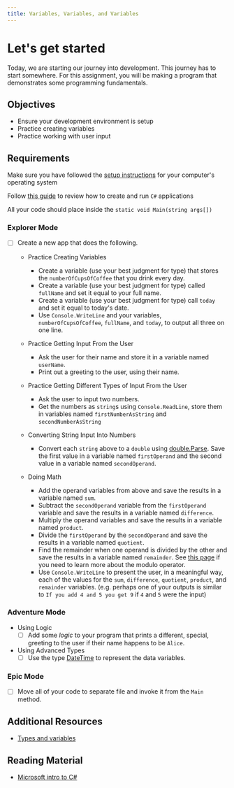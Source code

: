 ```yaml
---
title: Variables, Variables, and Variables
---
```


<!-- prettier-ignore-start -->

# Let's get started

Today, we are starting our journey into development. This journey has to start somewhere. For this assignment, you will be making a program that demonstrates some programming fundamentals. 

## Objectives

- Ensure your development environment is setup
- Practice creating variables
- Practice working with user input

## Requirements

Make sure you have followed the [setup instructions](/lessons/cs-environment-setup) for your computer's operating system

Follow [this guide](/lessons/cs-how-to-crete-and-run-programs) to review how to create and run `C#` applications

All your code should place inside the `static void Main(string args[])`

### Explorer Mode

- [ ] Create a new app that does the following.

  - Practice Creating Variables

    - Create a variable (use your best judgment for type) that stores the `numberOfCupsOfCoffee` that you drink every day.
    - Create a variable (use your best judgment for type) called `fullName` and set it equal to your full name.
    - Create a variable (use your best judgment for type) call `today` and set it equal to today's date.
    - Use `Console.WriteLine` and your variables, `numberOfCupsOfCoffee`, `fullName`, and `today`, to output all three on one line.

  - Practice Getting Input From the User

    - Ask the user for their name and store it in a variable named `userName`.
    - Print out a greeting to the user, using their name.

  - Practice Getting Different Types of Input From the User

    - Ask the user to input two numbers.
    - Get the numbers as `string`s using `Console.ReadLine`, store them in variables named `firstNumberAsString` and `secondNumberAsString`

  - Converting String Input Into Numbers

    - Convert each `string` above to a `double` using [double.Parse](https://docs.microsoft.com/en-us/dotnet/api/system.double.Parse?view=netcore-3.1). Save the first value in a variable named `firstOperand` and the second value in a variable named `secondOperand`.

  - Doing Math

    - Add the operand variables from above and save the results in a variable named `sum`.
    - Subtract the `secondOperand` variable from the `firstOperand` variable and save the results in a variable named `difference`.
    - Multiply the operand variables and save the results in a variable named `product`.
    - Divide the `firstOperand` by the `secondOperand` and save the results in a variable named `quotient`.
    - Find the remainder when one operand is divided by the other and save the results in a variable named `remainder`. See [this page](https://docs.microsoft.com/en-us/dotnet/csharp/language-reference/operators/arithmetic-operators#remainder-operator-) if you need to learn more about the modulo operator.
    - Use `Console.WriteLine` to present the user, in a meaningful way, each of the values for the `sum`, `difference`, `quotient`, `product`, and `remainder` variables. (e.g. perhaps one of your outputs is similar to `If you add 4 and 5 you get 9` if `4` and `5` were the input)

### Adventure Mode

- Using Logic
  - [ ] Add some _logic_ to your program that prints a different, special, greeting to the user if their name happens to be `Alice`.
- Using Advanced Types
  - [ ] Use the type [DateTime](https://docs.microsoft.com/en-us/dotnet/api/system.datetime?view=netcore-3.1) to represent the data variables.

### Epic Mode

- [ ] Move all of your code to separate file and invoke it from the `Main` method.

## Additional Resources

- [Types and variables](https://docs.microsoft.com/en-us/dotnet/csharp/tour-of-csharp/types-and-variables)

## Reading Material

- [Microsoft intro to C#](https://docs.microsoft.com/en-us/dotnet/csharp/tour-of-csharp/)

<!-- prettier-ignore-end -->
